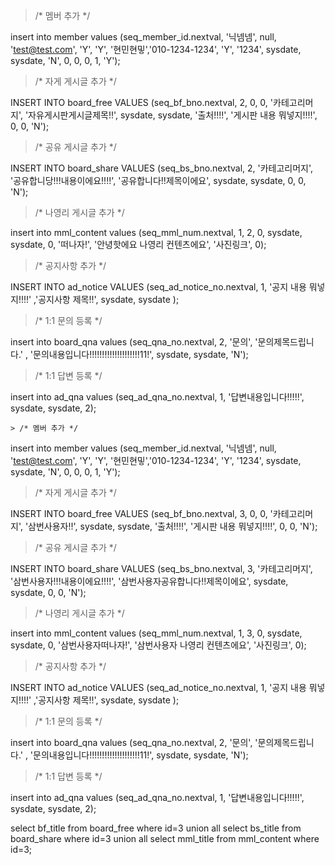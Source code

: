 > /* 멤버 추가 */

insert into member
		values (seq_member_id.nextval, '닉넴넴', null, 'test@test.com', 'Y', 'Y', '현민현밓','010-1234-1234', 'Y', '1234',
				sysdate, sysdate, 'N', 0, 0, 0, 1, 'Y');
                
                
                
> /* 자게 게시글 추가 */

INSERT INTO board_free VALUES (seq_bf_bno.nextval, 2, 0, 0, '카테고리머지', 
		'자유게시판게시글제목!!', sysdate, sysdate, '출처!!!!', '게시판 내용 뭐넣지!!!!',
		0, 0, 'N');
        
> /* 공유 게시글 추가 */

INSERT INTO board_share VALUES (seq_bs_bno.nextval, 2, '카테고리머지',
	'공유합니당!!!내용이에요!!!!', '공유합니다!!제목이에요', sysdate, sysdate,
	0, 0, 'N');

> /* 나영리 게시글 추가 */

insert into mml_content values (seq_mml_num.nextval, 1, 2, 0, sysdate, sysdate, 
		0, '떠나자!', '안녕핫에요 나영리 컨텐츠에요', '사진링크', 0);

> /* 공지사항 추가 */

INSERT INTO ad_notice VALUES (seq_ad_notice_no.nextval, 1, '공지 내용 뭐넣지!!!!'
    ,'공지사항 제목!!', sysdate, sysdate );

> /* 1:1 문의 등록 */

insert into board_qna values (seq_qna_no.nextval, 2, '문의', '문의제목드립니다.'
		, '문의내용입니다!!!!!!!!!!!!!!!!!!!!11!', sysdate, sysdate, 'N');
    
> /* 1:1 답변 등록 */

insert into ad_qna values (seq_ad_qna_no.nextval, 1, '답변내용입니다!!!!!', sysdate, sysdate, 2);


    > /* 멤버 추가 */

insert into member
		values (seq_member_id.nextval, '닉넴넴', null, 'test@test.com', 'Y', 'Y', '현민현밓','010-1234-1234', 'Y', '1234',
				sysdate, sysdate, 'N', 0, 0, 0, 1, 'Y');
                
                
                
> /* 자게 게시글 추가 */

INSERT INTO board_free VALUES (seq_bf_bno.nextval, 3, 0, 0, '카테고리머지', 
		'삼번사용자!!', sysdate, sysdate, '출처!!!!', '게시판 내용 뭐넣지!!!!',
		0, 0, 'N');
        
> /* 공유 게시글 추가 */

INSERT INTO board_share VALUES (seq_bs_bno.nextval, 3, '카테고리머지',
	'삼번사용자!!!내용이에요!!!!', '삼번사용자공유합니다!!제목이에요', sysdate, sysdate,
	0, 0, 'N');

> /* 나영리 게시글 추가 */

insert into mml_content values (seq_mml_num.nextval, 1, 3, 0, sysdate, sysdate, 
		0, '삼번사용자떠나자!', '삼번사용자 나영리 컨텐츠에요', '사진링크', 0);

> /* 공지사항 추가 */

INSERT INTO ad_notice VALUES (seq_ad_notice_no.nextval, 1, '공지 내용 뭐넣지!!!!'
    ,'공지사항 제목!!', sysdate, sysdate );

> /* 1:1 문의 등록 */

insert into board_qna values (seq_qna_no.nextval, 2, '문의', '문의제목드립니다.'
		, '문의내용입니다!!!!!!!!!!!!!!!!!!!!11!', sysdate, sysdate, 'N');
    
> /* 1:1 답변 등록 */

insert into ad_qna values (seq_ad_qna_no.nextval, 1, '답변내용입니다!!!!!', sysdate, sysdate, 2);


select bf_title from board_free where id=3
union all
select bs_title from board_share where id=3
union all
select mml_title from mml_content where id=3;

<!--stackedit_data:
eyJoaXN0b3J5IjpbLTYxMjY5NjAzMCw0ODk0NDM5MTIsLTE4ND
kwOTE2NzJdfQ==
-->